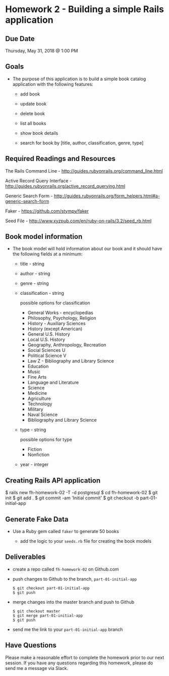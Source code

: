 # Homework 2 - Building a simple Rails application

## Due Date

Thursday, May 31, 2018 @ 1:00 PM

## Goals

- The purpose of this application is to build a simple book catalog application
  with the following features:

  - add book

  - update book

  - delete book

  - list all books

  - show book details

  - search for book by [title, author, classification, genre, type]

## Required Readings and Resources

The Rails Command Line - http://guides.rubyonrails.org/command_line.html

Active Record Query Interface - http://guides.rubyonrails.org/active_record_querying.html

Generic Search Form - http://guides.rubyonrails.org/form_helpers.html#a-generic-search-form

Faker - https://github.com/stympy/faker

Seed File - http://www.xyzpub.com/en/ruby-on-rails/3.2/seed_rb.html

## Book model information

- The book model will hold information about our book and it should have the
  following fields at a minimum:

  - title - string

  - author - string

  - genre - string

  - classification - string

    possible options for classification

    - General Works - encyclopedias
    - Philosophy, Psychology, Religion
    - History - Auxiliary Sciences
    - History (except American)
    - General U.S. History
    - Local U.S. History
    - Geography, Anthropology, Recreation
    - Social Sciences	U
    - Political Science	V
    - Law	Z - Bibliography and Library Science
    - Education
    - Music
    - Fine Arts
    - Language and Literature
    - Science
    - Medicine
    - Agriculture
    - Technology
    - Military
    - Naval Science
    - Bibliography and Library Science

  - type - string

    possible options for type

    - Fiction
    - Nonfiction

  - year - integer

## Creating Rails API application

  $ rails new fh-homework-02 -T -d postgresql
  $ cd fh-homework-02
  $ git init
  $ git add .
  $ git commit -am 'Initial commit'
  $ git checkout -b part-01-initial-app

## Generate Fake Data

- Use a Ruby gem called `faker` to generate 50 books

  - add the logic to your `seeds.rb` file for creating the book models

## Deliverables

  - create a repo called `fh-homework-02` on Github.com

  - push changes to Github to the branch, `part-01-initial-app`

    ```
    $ git checkout part-01-initial-app
    $ git push
    ```

  - merge changes into the master branch and push to Github

    ```
    $ git checkout master
    $ git merge part-01-initial-app
    $ git push
    ```

  - send me the link to your `part-01-initial-app` branch

## Have Questions

Please make a reasonable effort to complete the homework prior to our next session.  If you have any questions regarding this homework, please do send me a message via Slack.
